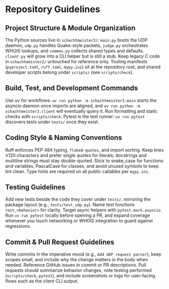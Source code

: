 # Repository Guidelines

## Project Structure & Module Organization
The Python sources live in `schachtmeister3/`; `main.py` boots the UDP daemon, `udp.py` handles Quake-style packets, `judge.py` orchestrates WHOIS lookups, and `common.py` collects shared types and defaults. `client.py` will grow into a CLI helper but is still a stub. Keep legacy C code in `schachtmeister2/` untouched for reference only. Tooling manifests (`pyproject.toml`, `ruff.toml`, `mypy.ini`) sit at the repository root, and shared developer scripts belong under `scripts/` (see `scripts/check`).

## Build, Test, and Development Commands
Use uv for workflows: `uv run python -m schachtmeister3.main` starts the asyncio daemon once imports are aligned, and `uv run python -m schachtmeister3.client` will eventually query it. Run formatting and static checks with `scripts/check`. Pytest is the test runner: `uv run pytest` discovers tests under `tests/` once they exist.

## Coding Style & Naming Conventions
Ruff enforces PEP 484 typing, `flake8-quotes`, and import sorting. Keep lines ≤120 characters and prefer single quotes for literals; docstrings and multiline strings must stay double-quoted. Stick to snake_case for functions and variables, PascalCase for classes, and avoid unused symbols to keep lint clean. Type hints are required on all public callables per `mypy.ini`.

## Testing Guidelines
Add new tests beside the code they cover under `tests/`, mirroring the package layout (e.g., `tests/test_udp.py`). Name test functions `test_<behavior>` for clarity. Target async helpers with `pytest.mark.asyncio`. Run `uv run pytest` locally before opening a PR, and expand coverage whenever you touch networking or WHOIS integration to guard against regressions.

## Commit & Pull Request Guidelines
Write commits in the imperative mood (e.g., `Add UDP request parser`), keep scopes small, and include why the change matters in the body when needed. Reference GitHub issues in commit or PR descriptions. Pull requests should summarize behavior changes, note testing performed (`scripts/check`, `pytest`), and include screenshots or logs for user-facing flows such as the client CLI output.
